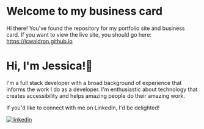 
# Welcome to my business card

Hi there! You've found the repository for my portfolio site and business card. If you want to view the live site, you should go here: https://jcwaldron.github.io



# Hi, I'm Jessica!👋
I'm a full stack developer with a broad background of experience that informs the work I do as a developer. I'm enthusiastic about technology that creates accessibility and helps amazing people do their amazing work.

If you'd like to connect with me on LinkedIn, I'd be delighted!

[![linkedin](https://img.shields.io/badge/linkedin-0A66C2?style=for-the-badge&logo=linkedin&logoColor=white)](https://www.linkedin.com/in/jessica-c-waldron)